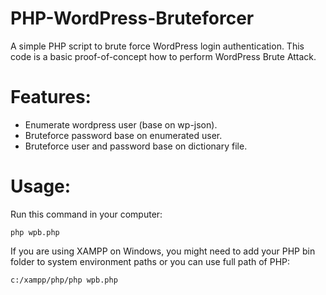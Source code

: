 # PHP-WordPress-Bruteforcer
A simple PHP script to brute force WordPress login authentication. This code is a basic proof-of-concept how to perform WordPress Brute Attack.

# Features:
- Enumerate wordpress user (base on wp-json).
- Bruteforce password base on enumerated user.
- Bruteforce user and password base on dictionary file.

# Usage:
Run this command in your computer:
```
php wpb.php
```

If you are using XAMPP on Windows, you might need to add your PHP bin folder to system environment paths or you can use full path of PHP:
```
c:/xampp/php/php wpb.php
```